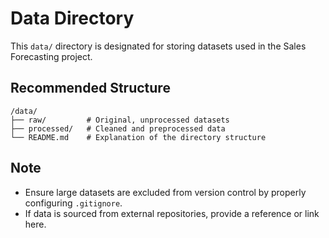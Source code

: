 # Data Directory

This `data/` directory is designated for storing datasets used in the Sales Forecasting project.

## Recommended Structure
```plaintext
/data/
├── raw/         # Original, unprocessed datasets
├── processed/   # Cleaned and preprocessed data
└── README.md    # Explanation of the directory structure
```

## Note
- Ensure large datasets are excluded from version control by properly configuring `.gitignore`.
- If data is sourced from external repositories, provide a reference or link here.
